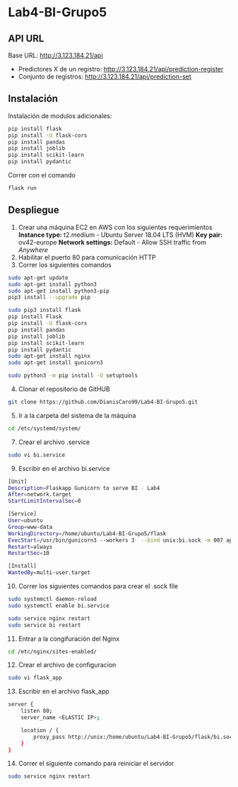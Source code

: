 # Lab4-BI-Grupo5
## API URL
Base URL: http://3.123.184.21/api
  - Predictores X de un registro: http://3.123.184.21/api/prediction-register
  - Conjunto de registros: http://3.123.184.21/api/prediction-set

## Instalación
  Instalación de modulos adicionales:
```bash
pip install flask
pip install -U flask-cors
pip install pandas
pip install joblib
pip install scikit-learn
pip install pydantic
```
  Correr con el comando 
 ```bash
flask run
```
## Despliegue
1. Crear una máquina EC2 en AWS  con los siguientes requerimientos
  **Instance type:** t2.medium - Ubuntu Server 18.04 LTS (HVM)
  **Key pair:** ov42-europe
  **Network settings:** Default - Allow SSH traffic from *Anywhere*
2. Habilitar el puerto 80 para comunicación HTTP
3. Correr los siguientes comandos 
```bash
sudo apt-get update
sudo apt-get install python3
sudo apt-get install python3-pip
pip3 install --upgrade pip

sudo pip3 install flask
pip install Flask
pip install -U flask-cors
pip install pandas
pip install joblib
pip install scikit-learn
pip install pydantic
sudo apt-get install nginx
sudo apt-get install gunicorn3

sudo python3 -m pip install -U setuptools
```
4. Clonar el repositorio de GitHUB
```bash
git clone https://github.com/DianisCaro99/Lab4-BI-Grupo5.git
```
5. Ir a la carpeta del sistema de la máquina
```bash
cd /etc/systemd/system/
```
7. Crear el archivo .service
```bash
sudo vi bi.service
```
9. Escribir en el archivo bi.service
```bash
[Unit]
Description=Flaskapp Gunicorn to serve BI - Lab4
After=network.target
StartLimitIntervalSec=0

[Service]
User=ubuntu
Group=www-data
WorkingDirectory=/home/ubuntu/Lab4-BI-Grupo5/flask
ExecStart=/usr/bin/gunicorn3 --workers 3  --bind unix:bi.sock -m 007 app:app --timeout 0
Restart=always
RestartSec=10

[Install]
WantedBy=multi-user.target
```
10. Correr los siguientes comandos para crear el .sock file
```bash
sudo systemctl daemon-reload
sudo systemctl enable bi.service

sudo service nginx restart
sudo service bi restart
```
11. Entrar a la congifuración del Nginx
```bash
cd /etc/nginx/sites-enabled/
```
12. Crear el archivo de configuracion
```bash
sudo vi flask_app
```
13. Escribir en el archivo flask_app
```bash
server {
    listen 80;
    server_name <ELASTIC IP>;

    location / {
        proxy_pass http://unix:/home/ubuntu/Lab4-BI-Grupo5/flask/bi.sock;
    }
}
```
14. Correr el siguiente comando para reiniciar el servidor
```bash
sudo service nginx restart
```
